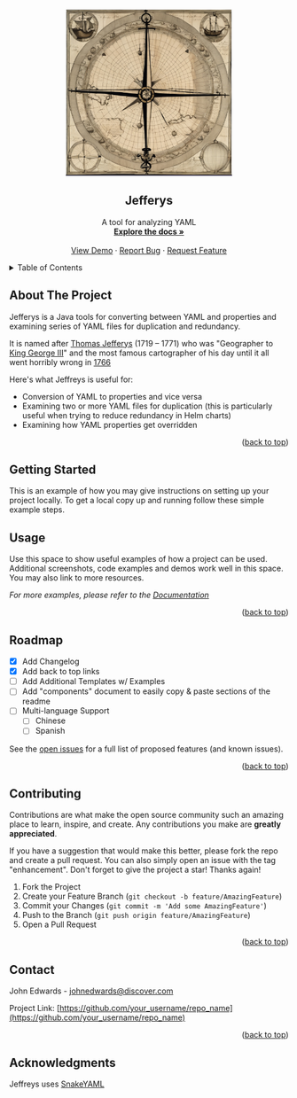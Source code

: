 <br />
<div align="center">
  <a href="https://github.com/jfinancial/Jefferys">
    <img src="logo.jpg" alt="Logo" width="300" height="300">
  </a>

<h2 align="center">Jefferys</h2>

  <p align="center">
    A tool for analyzing YAML
    <br />
    <a href="https://github.com/jfinancial/Jefferys"><strong>Explore the docs »</strong></a>
    <br />
    <br />
    <a href="https://github.com/jfinancial/Jefferys">View Demo</a>
    ·
    <a href="https://github.com/jfinancial/Jefferys/issues">Report Bug</a>
    ·
    <a href="https://github.com/jfinancial/Jefferys/issues">Request Feature</a>
  </p>
</div>



<!-- TABLE OF CONTENTS -->
<details>
  <summary>Table of Contents</summary>
  <ol>
    <li>
      <a href="#about-the-project">About The Project</a>
      <ul>
        <li><a href="#built-with">Built With</a></li>
      </ul>
    </li>
    <li>
      <a href="#getting-started">Getting Started</a>
      <ul>
        <li><a href="#prerequisites">Prerequisites</a></li>
        <li><a href="#installation">Installation</a></li>
      </ul>
    </li>
    <li><a href="#usage">Usage</a></li>
    <li><a href="#roadmap">Roadmap</a></li>
    <li><a href="#contributing">Contributing</a></li>
    <li><a href="#license">License</a></li>
    <li><a href="#contact">Contact</a></li>
    <li><a href="#acknowledgments">Acknowledgments</a></li>
  </ol>
</details>



<!-- ABOUT THE PROJECT -->
## About The Project

Jefferys is a Java tools for converting between YAML and properties and examining series of YAML files for duplication and redundancy.

It is named after [Thomas Jefferys](https://en.wikipedia.org/wiki/Thomas_Jefferys) (1719 – 1771) who was "Geographer to [King George III](https://en.wikipedia.org/wiki/George_III)" and the most famous cartographer of his day until it all went horribly wrong in [1766](https://www.jstor.org/stable/1150407)

Here's what Jeffreys is useful for:
* Conversion of YAML to properties and vice versa
* Examining two or more YAML files for duplication (this is particularly useful when trying to reduce redundancy in Helm charts)
* Examining how YAML properties get overridden


<p align="right">(<a href="#readme-top">back to top</a>)</p>


## Getting Started

This is an example of how you may give instructions on setting up your project locally.
To get a local copy up and running follow these simple example steps.


## Usage

Use this space to show useful examples of how a project can be used. Additional screenshots, code examples and demos work well in this space. You may also link to more resources.

_For more examples, please refer to the [Documentation](https://example.com)_

<p align="right">(<a href="#readme-top">back to top</a>)</p>

## Roadmap

- [x] Add Changelog
- [x] Add back to top links
- [ ] Add Additional Templates w/ Examples
- [ ] Add "components" document to easily copy & paste sections of the readme
- [ ] Multi-language Support
    - [ ] Chinese
    - [ ] Spanish

See the [open issues](https://github.com/jfinancial/Jefferys/issues) for a full list of proposed features (and known issues).

<p align="right">(<a href="#readme-top">back to top</a>)</p>



<!-- CONTRIBUTING -->
## Contributing

Contributions are what make the open source community such an amazing place to learn, inspire, and create. Any contributions you make are **greatly appreciated**.

If you have a suggestion that would make this better, please fork the repo and create a pull request. You can also simply open an issue with the tag "enhancement".
Don't forget to give the project a star! Thanks again!

1. Fork the Project
2. Create your Feature Branch (`git checkout -b feature/AmazingFeature`)
3. Commit your Changes (`git commit -m 'Add some AmazingFeature'`)
4. Push to the Branch (`git push origin feature/AmazingFeature`)
5. Open a Pull Request

<p align="right">(<a href="#readme-top">back to top</a>)</p>


<!-- CONTACT -->
## Contact

John Edwards - johnedwards@discover.com

Project Link: [https://github.com/your_username/repo_name](https://github.com/your_username/repo_name)

<p align="right">(<a href="#readme-top">back to top</a>)</p>


<!-- ACKNOWLEDGMENTS -->
## Acknowledgments

Jeffreys uses [SnakeYAML](https://bitbucket.org/snakeyaml/snakeyaml/src/master/)
